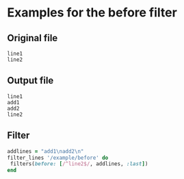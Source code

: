 # Examples for the before filter

## Original file

```text
line1
line2
```

## Output file

```text
line1
add1
add2
line2
```

## Filter

```ruby
addlines = "add1\nadd2\n"
filter_lines '/example/before' do
 filters(before: [/^line2$/, addlines, :last])
end
```
